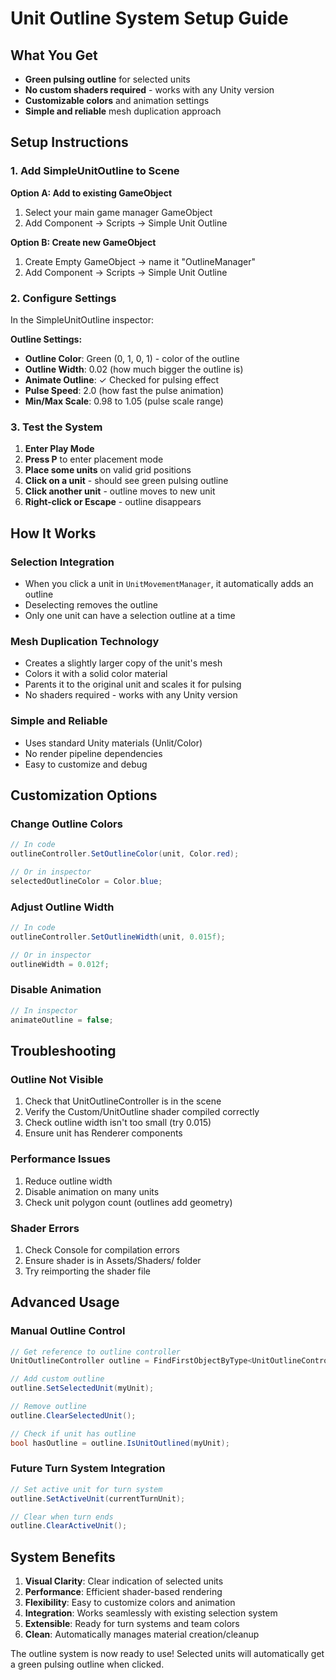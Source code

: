 # Unit Outline System Setup Guide

## What You Get
- **Green pulsing outline** for selected units  
- **No custom shaders required** - works with any Unity version
- **Customizable colors** and animation settings
- **Simple and reliable** mesh duplication approach

## Setup Instructions

### 1. Add SimpleUnitOutline to Scene

**Option A: Add to existing GameObject**
1. Select your main game manager GameObject
2. Add Component → Scripts → Simple Unit Outline

**Option B: Create new GameObject**
1. Create Empty GameObject → name it "OutlineManager"
2. Add Component → Scripts → Simple Unit Outline

### 2. Configure Settings

In the SimpleUnitOutline inspector:

**Outline Settings:**
- **Outline Color**: Green (0, 1, 0, 1) - color of the outline
- **Outline Width**: 0.02 (how much bigger the outline is)
- **Animate Outline**: ✓ Checked for pulsing effect
- **Pulse Speed**: 2.0 (how fast the pulse animation)
- **Min/Max Scale**: 0.98 to 1.05 (pulse scale range)

### 3. Test the System

1. **Enter Play Mode**
2. **Press P** to enter placement mode
3. **Place some units** on valid grid positions
4. **Click on a unit** - should see green pulsing outline
5. **Click another unit** - outline moves to new unit
6. **Right-click or Escape** - outline disappears

## How It Works

### Selection Integration
- When you click a unit in `UnitMovementManager`, it automatically adds an outline
- Deselecting removes the outline
- Only one unit can have a selection outline at a time

### Mesh Duplication Technology
- Creates a slightly larger copy of the unit's mesh
- Colors it with a solid color material
- Parents it to the original unit and scales it for pulsing
- No shaders required - works with any Unity version

### Simple and Reliable
- Uses standard Unity materials (Unlit/Color)
- No render pipeline dependencies
- Easy to customize and debug

## Customization Options

### Change Outline Colors
```csharp
// In code
outlineController.SetOutlineColor(unit, Color.red);

// Or in inspector
selectedOutlineColor = Color.blue;
```

### Adjust Outline Width
```csharp
// In code
outlineController.SetOutlineWidth(unit, 0.015f);

// Or in inspector
outlineWidth = 0.012f;
```

### Disable Animation
```csharp
// In inspector
animateOutline = false;
```

## Troubleshooting

### Outline Not Visible
1. Check that UnitOutlineController is in the scene
2. Verify the Custom/UnitOutline shader compiled correctly
3. Check outline width isn't too small (try 0.015)
4. Ensure unit has Renderer components

### Performance Issues
1. Reduce outline width
2. Disable animation on many units
3. Check unit polygon count (outlines add geometry)

### Shader Errors
1. Check Console for compilation errors
2. Ensure shader is in Assets/Shaders/ folder
3. Try reimporting the shader file

## Advanced Usage

### Manual Outline Control
```csharp
// Get reference to outline controller
UnitOutlineController outline = FindFirstObjectByType<UnitOutlineController>();

// Add custom outline
outline.SetSelectedUnit(myUnit);

// Remove outline
outline.ClearSelectedUnit();

// Check if unit has outline
bool hasOutline = outline.IsUnitOutlined(myUnit);
```

### Future Turn System Integration
```csharp
// Set active unit for turn system
outline.SetActiveUnit(currentTurnUnit);

// Clear when turn ends
outline.ClearActiveUnit();
```

## System Benefits

1. **Visual Clarity**: Clear indication of selected units
2. **Performance**: Efficient shader-based rendering
3. **Flexibility**: Easy to customize colors and animation
4. **Integration**: Works seamlessly with existing selection system
5. **Extensible**: Ready for turn systems and team colors
6. **Clean**: Automatically manages material creation/cleanup

The outline system is now ready to use! Selected units will automatically get a green pulsing outline when clicked.